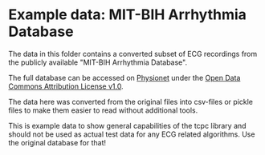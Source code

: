 # Example data: MIT-BIH Arrhythmia Database

The data in this folder contains a converted subset of ECG recordings from the publicly available
"MIT-BIH Arrhythmia Database".

The full database can be accessed on [Physionet](https://physionet.org/content/mitdb/1.0.0/) under the 
[Open Data Commons Attribution License v1.0](https://physionet.org/content/mitdb/view-license/1.0.0/).

The data here was converted from the original files into csv-files or pickle files to make them easier to read without 
additional tools.

This is example data to show general capabilities of the tcpc library and should not be used as actual test data for any
ECG related algorithms.
Use the original database for that!